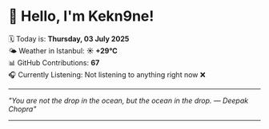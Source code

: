 # 👋 Hello, I'm Kekn9ne!

🗓️ Today is: **Thursday, 03 July 2025**  
🌤️ Weather in Istanbul: **☀️   +29°C**  
📊 GitHub Contributions: **67**  
🎧 Currently Listening: Not listening to anything right now ❌

---

_"You are not the drop in the ocean, but the ocean in the drop. — *Deepak Chopra*"_

---
